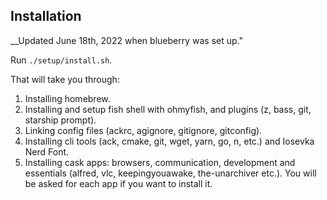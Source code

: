 ## Installation

__Updated June 18th, 2022 when blueberry was set up."

Run `./setup/install.sh`.

That will take you through:

1. Installing homebrew.
1. Installing and setup fish shell with ohmyfish, and plugins (z, bass, git, starship prompt).
1. Linking config files (ackrc, agignore, gitignore, gitconfig).
1. Installing cli tools (ack, cmake, git, wget, yarn, go, n, etc.) and Iosevka Nerd Font.
1. Installing cask apps: browsers, communication, development and essentials (alfred, vlc, keepingyouawake, the-unarchiver etc.). You will be asked for each app if you want to install it.